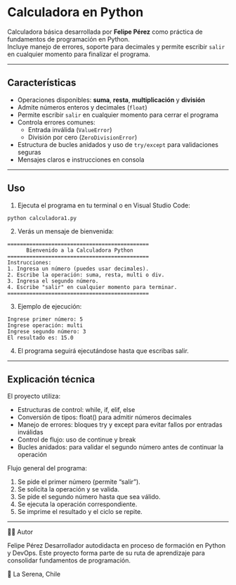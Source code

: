 # Calculadora en Python

Calculadora básica desarrollada por **Felipe Pérez** como práctica de fundamentos de programación en Python.  
Incluye manejo de errores, soporte para decimales y permite escribir `salir` en cualquier momento para finalizar el programa.

---

## Características

- Operaciones disponibles: **suma**, **resta**, **multiplicación** y **división**  
- Admite números enteros y decimales (`float`)  
- Permite escribir `salir` en cualquier momento para cerrar el programa  
- Controla errores comunes:  
  - Entrada inválida (`ValueError`)  
  - División por cero (`ZeroDivisionError`)  
- Estructura de bucles anidados y uso de `try/except` para validaciones seguras  
- Mensajes claros e instrucciones en consola  

---

## Uso

1. Ejecuta el programa en tu terminal o en Visual Studio Code:
```
python calculadora1.py
```
2. Verás un mensaje de bienvenida:
```
=============================================
      Bienvenido a la Calculadora Python
=============================================
Instrucciones:
1. Ingresa un número (puedes usar decimales).
2. Escribe la operación: suma, resta, multi o div.
3. Ingresa el segundo número.
4. Escribe "salir" en cualquier momento para terminar.
=============================================

```
3. Ejemplo de ejecución:
```
Ingrese primer número: 5
Ingrese operación: multi
Ingrese segundo número: 3
El resultado es: 15.0

```
4. El programa seguirá ejecutándose hasta que escribas salir.

---

## Explicación técnica

El proyecto utiliza:

-	Estructuras de control: while, if, elif, else
- Conversión de tipos: float() para admitir números decimales
- Manejo de errores: bloques try y except para evitar fallos por entradas inválidas
- Control de flujo: uso de continue y break
- Bucles anidados: para validar el segundo número antes de continuar la operación

Flujo general del programa:

1.	Se pide el primer número (permite “salir”).
2.	Se solicita la operación y se valida.
3.	Se pide el segundo número hasta que sea válido.
4.	Se ejecuta la operación correspondiente.
5.	Se imprime el resultado y el ciclo se repite.

---

👨‍💻 Autor

Felipe Pérez
Desarrollador autodidacta en proceso de formación en Python y DevOps.
Este proyecto forma parte de su ruta de aprendizaje para consolidar fundamentos de programación.

📍 La Serena, Chile
